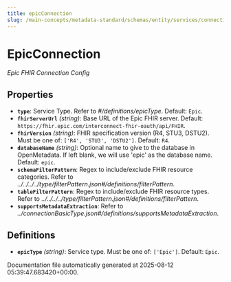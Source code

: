 ```yaml
---
title: epicConnection
slug: /main-concepts/metadata-standard/schemas/entity/services/connections/database/epicconnection
---
```


# EpicConnection

*Epic FHIR Connection Config*

## Properties

- **`type`**: Service Type. Refer to *#/definitions/epicType*. Default: `Epic`.
- **`fhirServerUrl`** *(string)*: Base URL of the Epic FHIR server. Default: `https://fhir.epic.com/interconnect-fhir-oauth/api/FHIR`.
- **`fhirVersion`** *(string)*: FHIR specification version (R4, STU3, DSTU2). Must be one of: `['R4', 'STU3', 'DSTU2']`. Default: `R4`.
- **`databaseName`** *(string)*: Optional name to give to the database in OpenMetadata. If left blank, we will use 'epic' as the database name. Default: `epic`.
- **`schemaFilterPattern`**: Regex to include/exclude FHIR resource categories. Refer to *../../../../type/filterPattern.json#/definitions/filterPattern*.
- **`tableFilterPattern`**: Regex to include/exclude FHIR resource types. Refer to *../../../../type/filterPattern.json#/definitions/filterPattern*.
- **`supportsMetadataExtraction`**: Refer to *../connectionBasicType.json#/definitions/supportsMetadataExtraction*.
## Definitions

- **`epicType`** *(string)*: Service type. Must be one of: `['Epic']`. Default: `Epic`.


Documentation file automatically generated at 2025-08-12 05:39:47.683420+00:00.
